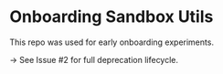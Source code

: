 # Onboarding Sandbox Utils

This repo was used for early onboarding experiments.

→ See Issue #2 for full deprecation lifecycle.
